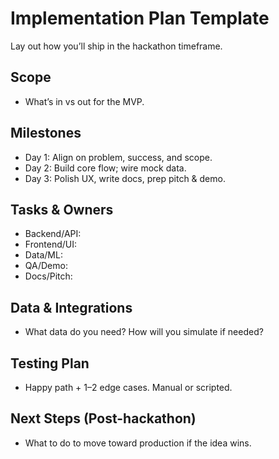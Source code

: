 # Implementation Plan Template

Lay out how you’ll ship in the hackathon timeframe.

## Scope
- What’s in vs out for the MVP.

## Milestones
- Day 1: Align on problem, success, and scope.
- Day 2: Build core flow; wire mock data.
- Day 3: Polish UX, write docs, prep pitch & demo.

## Tasks & Owners
- Backend/API:
- Frontend/UI:
- Data/ML:
- QA/Demo:
- Docs/Pitch:

## Data & Integrations
- What data do you need? How will you simulate if needed?

## Testing Plan
- Happy path + 1–2 edge cases. Manual or scripted.

## Next Steps (Post-hackathon)
- What to do to move toward production if the idea wins.
